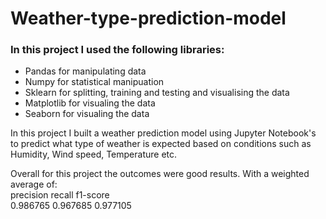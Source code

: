 <h1>Weather-type-prediction-model</h1>
<h3>
  In this project I used the following libraries: </h3>
  <ul>
    <li>Pandas for manipulating data</li>
    <li>Numpy for statistical manipuation</li>
    <li>Sklearn for splitting, training and testing and visualising the data</li>
    <li>Matplotlib for visualing the data</li>
    <li>Seaborn for visualing the data</li>
  </ul>

<p>In this project I built a weather prediction model using Jupyter Notebook's to predict what type of weather is expected based on conditions such as Humidity, Wind speed, Temperature etc.</p>


<p>Overall for this project the outcomes were good results. With a weighted average of: <br>
  precision	recall	f1-score <br>
  0.986765	0.967685	0.977105</p>
